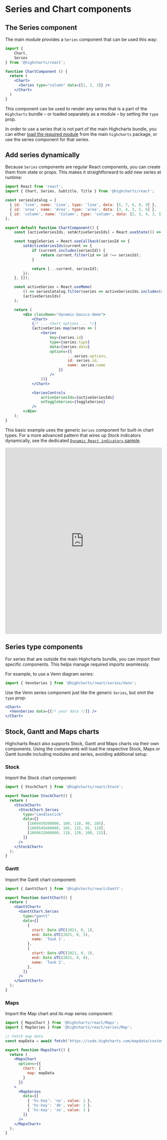 # Series and Chart components

## The Series component

The main module provides a `Series` component that can be used this way:

```jsx
import {
    Chart,
    Series
} from '@highcharts/react';

function ChartComponent () {
  return (
    <Chart>
      <Series type="column" data={[1, 2, 3]} />
    </Chart>
  )
}
```

This component can be used to render any series that is a part of the `Highcharts` bundle – or loaded separately as a module –
by setting the `type` prop.

In order to use a series that is not part of the main Highcharts bundle, you can
either [load the required module](https://www.highcharts.com/docs/react/options#setting-a-custom-highcharts-instance)
from the main `highcharts` package, or use the series component for that series.

## Add series dynamically

Because `Series` components are regular React components, you can create them from
state or props. This makes it straightforward to add new series at runtime:

```jsx
import React from 'react';
import { Chart, Series, Subtitle, Title } from '@highcharts/react';

const seriesCatalog = [
  { id: 'line', name: 'Line', type: 'line', data: [5, 7, 6, 8, 9] },
  { id: 'area', name: 'Area', type: 'area', data: [3, 4, 3, 5, 6] },
  { id: 'column', name: 'Column', type: 'column', data: [2, 3, 4, 3, 5] }
];

export default function ChartComponent() {
    const [activeSeriesIds, setActiveSeriesIds] = React.useState(() => [seriesCatalog[0].id]);

    const toggleSeries = React.useCallback(seriesId => {
        setActiveSeriesIds(current => {
            if (current.includes(seriesId)) {
                return current.filter(id => id !== seriesId);
            }

            return [...current, seriesId];
        });
    }, []);

    const activeSeries = React.useMemo(
        () => seriesCatalog.filter(series => activeSeriesIds.includes(series.id)),
        [activeSeriesIds]
    );

    return (
        <div className="dynamic-basics-demo">
            <Chart>
            {/* ... chart options ... */}
            {activeSeries.map(series => (
                <Series
                    key={series.id}
                    type={series.type}
                    data={series.data}
                    options={{
                            ...series.options,
                            id: series.id,
                            name: series.name
                        }}
                    />
                ))}
            </Chart>

            <SeriesControls
                activeSeriesIds={activeSeriesIds}
                onToggleSeries={toggleSeries}
            />
        </div>
    );
}
```

This basic example uses the generic `Series` component for built-in chart types. For a more advanced
pattern that wires up Stock indicators dynamically, see the dedicated
[`Dynamic React indicators` sample](https://www.highcharts.com/samples/highcharts/react/dynamic-indicators).

<iframe src="https://www.highcharts.com/samples/embed/highcharts/react/dynamic-basics" style="width: 100%; height: 600px; border: 0;"></iframe>


## Series type components

For series that are outside the main Highcharts bundle, you can import their
specific components. This helps manage required imports seamlessly.

For example, to use a Venn diagram series:

```jsx
import { VennSeries } from '@highcharts/react/series/Venn';
```

Use the Venn series component just like the generic `Series`, but omit the `type` prop:

```jsx
<Chart>
  <VennSeries data={[/* your data */]} />
</Chart>
```

## Stock, Gantt and Maps charts

Highcharts React also supports Stock, Gantt and Maps charts via their own components.
Using the components will load the respective Stock, Maps or Gantt bundle including modules and series,
avoiding additional setup.

### Stock

Import the Stock chart component:
```jsx
import { StockChart } from '@highcharts/react/Stock';

export function StockChart() {
  return (
    <StockChart>
      <StockChart.Series
        type="candlestick"
        data={[
          [1609459200000, 100, 110, 90, 105],
          [1609545600000, 105, 115, 95, 110],
          [1609632000000, 110, 120, 100, 115],
        ]}
      />
    </StockChart>
  );
}
```

### Gantt

Import the Gantt chart component:
```jsx
import { GanttChart } from '@highcharts/react/Gantt';

export function GanttChart() {
  return (
    <GanttChart>
      <GanttChart.Series
        type="gantt"
        data={[
          {
            start: Date.UTC(2021, 0, 1),
            end: Date.UTC(2021, 0, 5),
            name: 'Task 1',
          },
          {
            start: Date.UTC(2021, 0, 3),
            end: Date.UTC(2021, 0, 8),
            name: 'Task 2',
          },
        ]}
      />
    </GanttChart>
  );
}
```

### Maps

Import the Map chart and its map series component:
```jsx
import { MapsChart } from '@highcharts/react/Maps';
import { MapSeries } from '@highcharts/react/series/Map';

// Fetch map data
const mapData = await fetch('https://code.highcharts.com/mapdata/custom/world.topo.json').then(res => res.ok ? res.json() : null);

export function MapsChart() {
  return (
    <MapsChart
      options={{
        chart: {
          map: mapData
        }
      }}
    >
      <MapSeries
        data={[
          { 'hc-key': 'no', value: 1 },
          { 'hc-key': 'dk', value: 2 },
          { 'hc-key': 'se', value: 3 }
        ]}
      />
    </MapsChart>
  );
}
```
